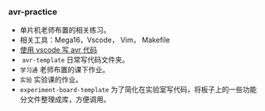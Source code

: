 ### avr-practice

- 单片机老师布置的相关练习。
- 相关工具：Mega16，Vscode， Vim， Makefile
- [使用 vscode 写 avr 代码](https://github.com/techial1042/Blog/issues/1)
-  `avr-template` 日常写代码文件夹。
- `学习通` 老师布置的课下作业。
- `实验` 实验课的作业。
- `experiment-board-template` 为了简化在实验室写代码，将板子上的一些功能分文件整理成库，方便调用。
